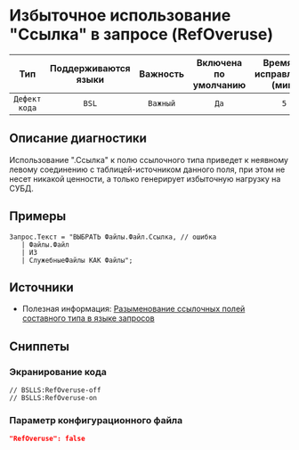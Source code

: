 # Избыточное использование "Ссылка" в запросе (RefOveruse)

 Тип | Поддерживаются<br>языки | Важность | Включена<br>по умолчанию | Время на<br>исправление (мин) | Тэги 
 :-: | :-: | :-: | :-: | :-: | :-: 
 `Дефект кода` | `BSL` | `Важный` | `Да` | `5` | `sql`<br>`performance` 

<!-- Блоки выше заполняются автоматически, не трогать -->
## Описание диагностики
<!-- Описание диагностики заполняется вручную. Необходимо понятным языком описать смысл и схему работу -->
Использование ".Ссылка" к полю ссылочного типа приведет к неявному левому соединению с таблицей-источником данного поля, 
при этом не несет никакой ценности, а только генерирует избыточную нагрузку на СУБД.
## Примеры
<!-- В данном разделе приводятся примеры, на которые диагностика срабатывает, а также можно привести пример, как можно исправить ситуацию -->
```
Запрос.Текст = "ВЫБРАТЬ Файлы.Файл.Ссылка, // ошибка
   | Файлы.Файл
   | ИЗ
   | СлужебныеФайлы КАК Файлы";
```
## Источники
<!-- Необходимо указывать ссылки на все источники, из которых почерпнута информация для создания диагностики -->
<!-- Примеры источников

* Источник: [Стандарт: Тексты модулей](https://its.1c.ru/db/v8std#content:456:hdoc)
* Полезная информация: [Отказ от использования модальных окон](https://its.1c.ru/db/metod8dev#content:5272:hdoc)
* Источник: [Cognitive complexity, ver. 1.4](https://www.sonarsource.com/docs/CognitiveComplexity.pdf) -->
* Полезная информация: [Разыменование ссылочных полей составного типа в языке запросов](https://its.1c.ru/db/v8std/content/654/hdoc)

## Сниппеты

<!-- Блоки ниже заполняются автоматически, не трогать -->
### Экранирование кода

```bsl
// BSLLS:RefOveruse-off
// BSLLS:RefOveruse-on
```

### Параметр конфигурационного файла

```json
"RefOveruse": false
```

